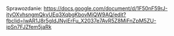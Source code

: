 Sprawozdanie: https://docs.google.com/document/d/1F50nF59rJ-ityOXvhsngmQkyUEq3XqbgKbovMiQW9AQ/edit?fbclid=IwAR1J8r5gIdJNyiErFu_X2037e7AvR5Z8MiFnZpM5ZU-ipSn7FJZfem5jaRk
